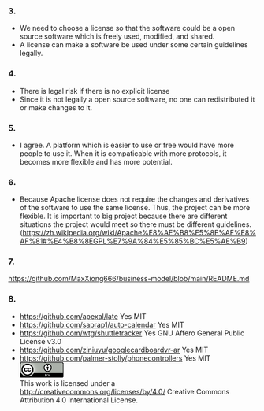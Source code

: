 ### 3.
*  We need to choose a license so that the software could be a open source software which is freely used, modified, and shared. 
*  A license can make a software be used under some certain guidelines legally.
      
### 4.
*  There is legal risk if there is no explicit license
*  Since it is not legally a open source software, no one can redistributed it or make changes to it.
 
### 5.
*  I agree.  A platform which is easier to use or free would have more people to use it.
   When it is compaticable with more protocols, it becomes more flexible and has more potential.

### 6.
*  Because Apache license does not require the changes and derivatives of the software to use the same license. Thus, the project can be more 
   flexible. It is important to big project because there are different situations the project would meet so there must be different guidelines.
   (https://zh.wikipedia.org/wiki/Apache%E8%AE%B8%E5%8F%AF%E8%AF%81#%E4%B8%8EGPL%E7%9A%84%E5%85%BC%E5%AE%B9)
   
### 7.
https://github.com/MaxXiong666/business-model/blob/main/README.md

### 8.
*  https://github.com/apexal/late Yes MIT
*  https://github.com/saprap1/auto-calendar Yes MIT
*  https://github.com/wtg/shuttletracker Yes GNU Affero General Public License v3.0
*  https://github.com/ziniuyu/googlecardboardvr-ar Yes MIT 
*  https://github.com/palmer-stolly/phonecontrollers Yes MIT      
<img src="https://github.com/MaxXiong666/Lab4/blob/main/License.png" width="88" height="31" /><br/>
This work is licensed under a http://creativecommons.org/licenses/by/4.0/ Creative Commons Attribution 4.0 International License.
